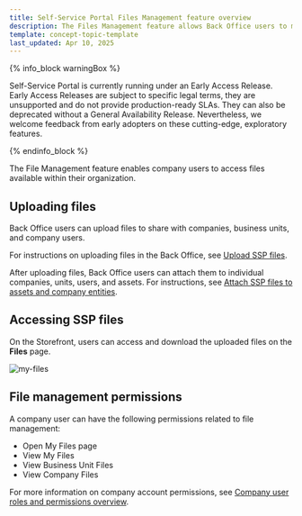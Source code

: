 ```yaml
---
title: Self-Service Portal Files Management feature overview
description: The Files Management feature allows Back Office users to manage files within the company.
template: concept-topic-template
last_updated: Apr 10, 2025
---
```


{% info_block warningBox %}

Self-Service Portal is currently running under an Early Access Release. Early Access Releases are subject to specific legal terms, they are unsupported and do not provide production-ready SLAs. They can also be deprecated without a General Availability Release. Nevertheless, we welcome feedback from early adopters on these cutting-edge, exploratory features.

{% endinfo_block %}

The File Management feature enables company users to access files available within their organization.



## Uploading files

Back Office users can upload files to share with companies, business units, and company users.

For instructions on uploading files in the Back Office, see [Upload SSP files](/docs/pbc/all/self-service-portal/202505.0/manage-in-the-back-office/back-office-upload-ssp-files.html).

After uploading files, Back Office users can attach them to individual companies, units, users, and assets. For instructions, see [Attach SSP files to assets and company entities](/docs/pbc/all/self-service-portal/202505.0/manage-in-the-back-office/back-office-attach-ssp-files-to-assets-and-entities.html).


## Accessing SSP files

On the Storefront, users can access and download the uploaded files on the **Files** page.

![my-files](https://spryker.s3.eu-central-1.amazonaws.com/docs/pbc/all/self-service-portal/ssp-file-management-feature-overview.md/my-files.png)


## File management permissions

A company user can have the following permissions related to file management:

* Open My Files page
* View My Files
* View Business Unit Files
* View Company Files

For more information on company account permissions, see [Company user roles and permissions overview](/docs/pbc/all/customer-relationship-management/202410.0/base-shop/company-account-feature-overview/company-user-roles-and-permissions-overview).





























































